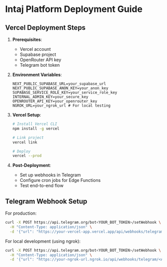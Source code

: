 # Intaj Platform Deployment Guide

## Vercel Deployment Steps

1. **Prerequisites**:
   - Vercel account
   - Supabase project
   - OpenRouter API key
   - Telegram bot token

2. **Environment Variables**:
   ```env
   NEXT_PUBLIC_SUPABASE_URL=your_supabase_url
   NEXT_PUBLIC_SUPABASE_ANON_KEY=your_anon_key
   SUPABASE_SERVICE_ROLE_KEY=your_service_role_key
   INTERNAL_ADMIN_KEY=your_secure_key
   OPENROUTER_API_KEY=your_openrouter_key
   NGROK_URL=your_ngrok_url # For local testing
   ```

3. **Vercel Setup**:
   ```bash
   # Install Vercel CLI
   npm install -g vercel
   
   # Link project
   vercel link
   
   # Deploy
   vercel --prod
   ```

4. **Post-Deployment**:
   - Set up webhooks in Telegram
   - Configure cron jobs for Edge Functions
   - Test end-to-end flow

## Telegram Webhook Setup

For production:
```bash
curl -X POST https://api.telegram.org/bot<YOUR_BOT_TOKEN>/setWebhook \
  -H "Content-Type: application/json" \
  -d '{"url": "https://your-vercel-app.vercel.app/api/webhooks/telegram/<AGENT_ID>"}'
```

For local development (using ngrok):
```bash
curl -X POST https://api.telegram.org/bot<YOUR_BOT_TOKEN>/setWebhook \
  -H "Content-Type: application/json" \
  -d '{"url": "https://your-ngrok-url.ngrok.io/api/webhooks/telegram/<AGENT_ID>"}'
```
